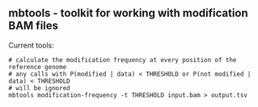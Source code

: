 mbtools - toolkit for working with modification BAM files
---------------------------------------------------------

Current tools:

```
# calculate the modification frequency at every position of the reference genome
# any calls with P(modified | data) < THRESHOLD or P(not modified | data) < THRESHOLD
# will be ignored
mbtools modification-frequency -t THRESHOLD input.bam > output.tsv
```
